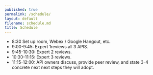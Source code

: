 ```yaml
---
published: true
permalink: /schedule/
layout: default
filename: schedule.md
title: Schedule
---
```


* 8:30 Set up room, Webex / Google Hangout, etc.
* 9:00-9:45:  Expert 1reviews all 3 APIS.
* 9:45-10:30:   Expert 2 reviews.
* 10:30-11:15:  Expert 3 reviews. 
* 11:15-12:00:  API owners discuss, provide peer review, and state 3-4 concrete next next steps they will adopt.  
